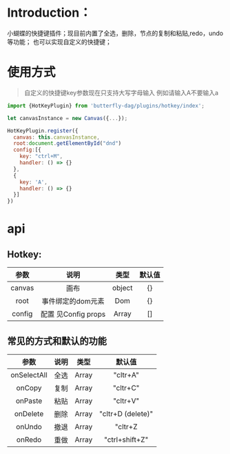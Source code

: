 # Introduction：
小蝴蝶的快捷键插件；现目前内置了全选，删除，节点的复制和粘贴,redo，undo等功能；
也可以实现自定义的快捷键；

# 使用方式

> 自定义的快捷键key参数现在只支持大写字母输入 例如请输入A不要输入a

```js
import {HotKeyPlugin} from 'butterfly-dag/plugins/hotkey/index';

let canvasInstance = new Canvas({...});

HotKeyPlugin.register({
  canvas: this.canvasInstance,
  root:document.getElementById("dnd")
  config:[{
    key: "ctrl+M",
    handler: () => {}
  },
  {
    key: 'A',
    handler: () => {}
  }]
})

```

# api
## Hotkey:

|  参数  |     说明    |                                     类型                                    | 默认值 |
|:------:|:-----------:|:---------------------------------------------------------------------------:|:-----:|
| canvas | 画布 |            object          |   {}   |
| root | 事件绑定的dom元素 |        Dom      |   {}   |
| config | 配置 见Config props |        Array      |   []   |


## 常见的方式和默认的功能
|  参数  |     说明    |                                     类型                                    | 默认值 |
|:------:|:-----------:|:---------------------------------------------------------------------------:|:-----:|
| onSelectAll |  全选 | Array<key> |   "cltr+A"   |
| onCopy |  复制 | Array<key> |   "cltr+C"   |
| onPaste |  粘贴 | Array<key> |   "cltr+V"   |
| onDelete |  删除 | Array<key> |   "cltr+D (delete)"  |
| onUndo |  撤退 | Array<key> |   "cltr+Z  |
| onRedo |  重做 | Array<key> |   "ctrl+shift+Z"  |
